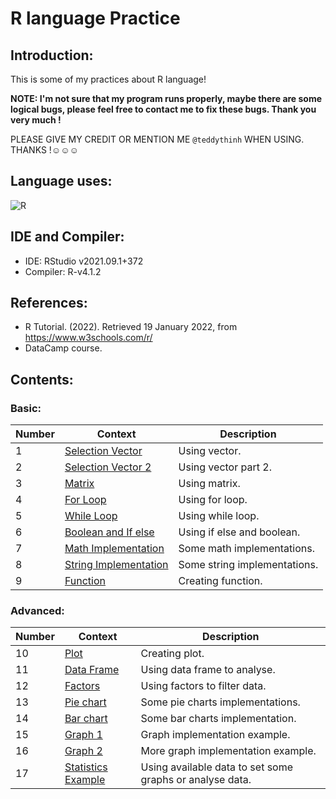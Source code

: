 # R language Practice 

## Introduction:

This is some of my practices about R language!

**NOTE: I'm not sure that my program runs properly, maybe there are some logical bugs, please feel free to contact me to fix these bugs. Thank you very much !**

PLEASE GIVE MY CREDIT OR MENTION ME `@teddythinh` WHEN USING. THANKS !☺️☺️☺️

## Language uses:

![R](https://img.shields.io/badge/r-%23276DC3.svg?style=for-the-badge&logo=r&logoColor=white)

## IDE and Compiler:

- IDE: RStudio v2021.09.1+372
- Compiler: R-v4.1.2

## References:
- R Tutorial. (2022). Retrieved 19 January 2022, from https://www.w3schools.com/r/
- DataCamp course.

## Contents:

### Basic:
| Number | Context | Description |
| ------ | ------- | ----------- |
| 1      | [Selection Vector](https://github.com/teddythinh/R-language-Practice/blob/main/SelectionVector.r) | Using vector.
| 2      | [Selection Vector 2](https://github.com/teddythinh/R-language-Practice/blob/main/SelectionVector2.r) | Using vector part 2.
| 3      | [Matrix](https://github.com/teddythinh/R-language-Practice/blob/main/Matrix.r) | Using matrix.
| 4      | [For Loop](https://github.com/teddythinh/R-language-Practice/blob/main/ForLoop.r) | Using for loop.
| 5      | [While Loop](https://github.com/teddythinh/R-language-Practice/blob/main/WhileLoop.r) | Using while loop.
| 6      | [Boolean and If else](https://github.com/teddythinh/R-language-Practice/blob/main/BooleanAndIfElse.r) | Using if else and boolean.
| 7      | [Math Implementation](https://github.com/teddythinh/R-language-Practice/blob/main/MathImplementation.r) | Some math implementations.
| 8      | [String Implementation](https://github.com/teddythinh/R-language-Practice/blob/main/StringImplementation.r) | Some string implementations.
| 9      | [Function](https://github.com/teddythinh/R-language-Practice/blob/main/Function.r) | Creating function.

### Advanced:
| Number | Context | Description |
| ------ | ------- | ----------- |
| 10     | [Plot](https://github.com/teddythinh/R-language-Practice/blob/main/UsingPlot.r) | Creating plot. 
| 11     | [Data Frame](https://github.com/teddythinh/R-language-Practice/blob/main/DataFrames.r) | Using data frame to analyse.
| 12     | [Factors](https://github.com/teddythinh/R-language-Practice/blob/main/Factors.r) | Using factors to filter data.
| 13     | [Pie chart](https://github.com/teddythinh/R-language-Practice/blob/main/PieCharts.r) | Some pie charts implementations.
| 14     | [Bar chart](https://github.com/teddythinh/R-language-Practice/blob/main/BarCharts.r) | Some bar charts implementation.
| 15     | [Graph 1](https://github.com/teddythinh/R-language-Practice/blob/main/Graph.r) | Graph implementation example.
| 16     | [Graph 2](https://github.com/teddythinh/R-language-Practice/blob/main/Graph2.r) | More graph implementation example.
| 17     | [Statistics Example](https://github.com/teddythinh/R-language-Practice/blob/main/StatisticsExample.r) | Using available data to set some graphs or analyse data.
